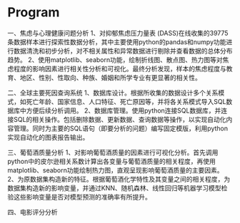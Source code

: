 # Program
一、焦虑与心理健康问题分析
1、对抑郁焦虑压力量表 (DASS)在线收集的39775条数据样本进行探索性数据分析，其中主要使用python的pandas和numpy功能进行数据清洗和初步分析，对不相关属性和异常数据进行剔除并查看数据的总体分布趋势。
2、使用matplotlib、seaborn功能，绘制折线图、散点图、热力图等对焦虑程度的影响因素进行相关性分析和可视化。最终分析发现，样本的焦虑程度与教育、地区、性别、性取向、种族、婚姻和所学专业有更显著的相关性。

二、全球主要死因查询系统
1、数据库设计。根据所收集的数据设计多个关系模式，如死亡年龄、国家信息、人口特征、死亡原因等，并将各关系模式导入SQL数据库中方便后续分析调用。
2、数据库管理。使用python连接SQL数据库，并连接SQL的相关操作。包括删除数据、更新数据、查询数据等操作，以实现自动化内容管理。同时为主要的SQL语句（即要分析的问题）编写固定模版，利用python实现自动化的图表报告输出。

三、葡萄酒质量分析
1、对影响葡萄酒质量的因素进行可视化分析。首先调用python中的皮尔逊相关系数计算出各变量与葡萄酒质量的相关程度，再使用matplotlib、seaborn功能绘制热力图，直观呈现影响葡萄酒质量的主要因素。
2、为原数据集构造新的特征。根据葡萄酒化学特性及其变量之间的相关程度，为数据集构造新的影响变量，并通过KNN、随机森林、线性回归等机器学习模型检验这些影响变量是否对模型预测的准确率有所提升。

四、电影评分分析
